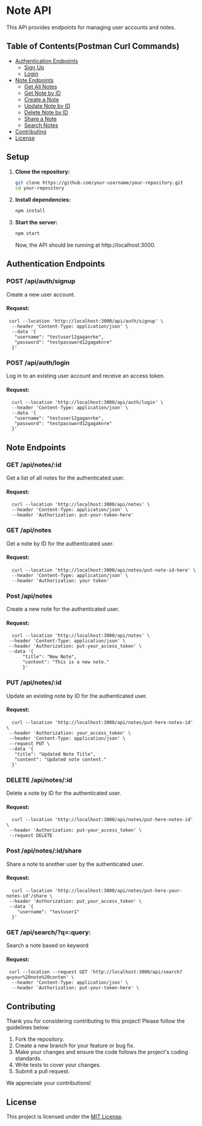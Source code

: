 # Note API

This API provides endpoints for managing user accounts and notes.

## Table of Contents(Postman Curl Commands)
- [Authentication Endpoints](#authentication-endpoints)
  - [Sign Up](#post-apiauthsignup)
  - [Login](#post-apiauthlogin)
- [Note Endpoints](#note-endpoints)
  - [Get All Notes](#get-apinotes)
  - [Get Note by ID](#get-apinotesid)
  - [Create a Note](#post-apinotes)
  - [Update Note by ID](#put-apinotesid)
  - [Delete Note by ID](#delete-apinotesid)
  - [Share a Note](#post-apinotesidshare)
  - [Search Notes](#get-apisearchqquery)
- [Contributing](#contributing)
- [License](#license)

## Setup

1. **Clone the repository:**

    ```bash
    git clone https://github.com/your-username/your-repository.git
    cd your-repository
    ```

2. **Install dependencies:**

    ```bash
    npm install
    ```

3. **Start the server:**

    ```bash
    npm start
    ```

    Now, the API should be running at http://localhost:3000.

## Authentication Endpoints

### POST /api/auth/signup

Create a new user account.

#### Request:
     curl --location 'http://localhost:3000/api/auth/signup' \
      --header 'Content-Type: application/json' \
      --data '{
       "username": "testuser12gaganrke",
       "password": "testpassword12gagaknre"
      }'


### POST /api/auth/login

Log in to an existing user account and receive an access token.

#### Request:
      curl --location 'http://localhost:3000/api/auth/login' \
      --header 'Content-Type: application/json' \
      --data '{
       "username": "testuser12gaganrke",
       "password": "testpassword12gagaknre"
      }'

## Note Endpoints

### GET /api/notes/:id

Get a list of all notes for the authenticated user.

#### Request:
      curl --location 'http://localhost:3000/api/notes' \
      --header 'Content-Type: application/json' \
      --header 'Authorization: put-your-token-here'


### GET /api/notes

Get a note by ID for the authenticated user.

#### Request:
      curl --location 'http://localhost:3000/api/notes/put-note-id-here' \
      --header 'Content-Type: application/json' \
      --header 'Authorization: your token'

### Post /api/notes

Create a new note for the authenticated user.

#### Request:
      curl --location 'http://localhost:3000/api/notes' \
     --header 'Content-Type: application/json' \
     --header 'Authorization: put-your_access_token' \
     --data '{
          "title": "New Note",
          "content": "This is a new note."
          }'

### PUT /api/notes/:id

Update an existing note by ID for the authenticated user.

#### Request:
      curl --location 'http://localhost:3000/api/notes/put-here-notes-id' \
     --header 'Authorization: your_access_token' \
     --header 'Content-Type: application/json' \
     --request PUT \
     --data '{
       "title": "Updated Note Title",
       "content": "Updated note content."
      }'

### DELETE /api/notes/:id

Delete a note by ID for the authenticated user.

#### Request:
      curl --location 'http://localhost:3000/api/notes/put-here-notes-id' \
     --header 'Authorization: put-your_access_token' \
     --request DELETE

### Post /api/notes/:id/share

Share a note to another user by the authenticated user.

#### Request:
      curl --location 'http://localhost:3000/api/notes/put-here-your-notes-id'/share \
     --header 'Authorization: put_your_access_token' \
     --data '{
        "username": "testuser1"  
      }'
     

### GET /api/search/?q=:query:

Search a note based on keyword

#### Request:
     curl --location --request GET 'http://localhost:3000/api/search?q=your%20note%20conten' \
      --header 'Content-Type: application/json' \
      --header 'Authorization: put-your-token-here' \


## Contributing

Thank you for considering contributing to this project! Please follow the guidelines below:

1. Fork the repository.
2. Create a new branch for your feature or bug fix.
3. Make your changes and ensure the code follows the project's coding standards.
4. Write tests to cover your changes.
5. Submit a pull request.

We appreciate your contributions!

## License

This project is licensed under the [MIT License](LICENSE).





